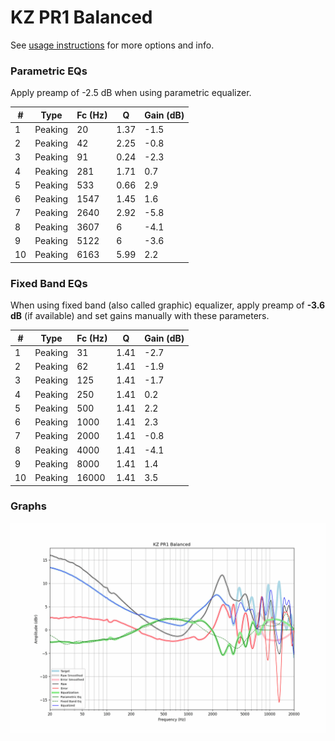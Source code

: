 # KZ PR1 Balanced
See [usage instructions](https://github.com/jaakkopasanen/AutoEq#usage) for more options and info.

### Parametric EQs
Apply preamp of -2.5 dB when using parametric equalizer.

|   # | Type    |   Fc (Hz) |    Q |   Gain (dB) |
|-----|---------|-----------|------|-------------|
|   1 | Peaking |        20 | 1.37 |        -1.5 |
|   2 | Peaking |        42 | 2.25 |        -0.8 |
|   3 | Peaking |        91 | 0.24 |        -2.3 |
|   4 | Peaking |       281 | 1.71 |         0.7 |
|   5 | Peaking |       533 | 0.66 |         2.9 |
|   6 | Peaking |      1547 | 1.45 |         1.6 |
|   7 | Peaking |      2640 | 2.92 |        -5.8 |
|   8 | Peaking |      3607 | 6    |        -4.1 |
|   9 | Peaking |      5122 | 6    |        -3.6 |
|  10 | Peaking |      6163 | 5.99 |         2.2 |

### Fixed Band EQs
When using fixed band (also called graphic) equalizer, apply preamp of **-3.6 dB** (if available) and set gains manually with these parameters.

|   # | Type    |   Fc (Hz) |    Q |   Gain (dB) |
|-----|---------|-----------|------|-------------|
|   1 | Peaking |        31 | 1.41 |        -2.7 |
|   2 | Peaking |        62 | 1.41 |        -1.9 |
|   3 | Peaking |       125 | 1.41 |        -1.7 |
|   4 | Peaking |       250 | 1.41 |         0.2 |
|   5 | Peaking |       500 | 1.41 |         2.2 |
|   6 | Peaking |      1000 | 1.41 |         2.3 |
|   7 | Peaking |      2000 | 1.41 |        -0.8 |
|   8 | Peaking |      4000 | 1.41 |        -4.1 |
|   9 | Peaking |      8000 | 1.41 |         1.4 |
|  10 | Peaking |     16000 | 1.41 |         3.5 |

### Graphs
![](./KZ%20PR1%20Balanced.png)
